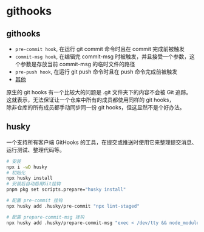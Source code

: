 # githooks

## githooks

-   `pre-commit hook`, 在运行 git commit 命令时且在 commit 完成前被触发
-   `commit-msg hook`, 在编辑完 commit-msg 时被触发，并且接受一个参数，这个参数是存放当前 commit-msg 的临时文件的路径
-   `pre-push hook`, 在运行 git push 命令时且在 push 命令完成前被触发
-   [其他](https://git-scm.com/docs/githooks)

原生的 git hooks 有一个比较大的问题是 .git 文件夹下的内容不会被 Git 追踪。 <br />
这就表示，无法保证让一个仓库中所有的成员都使用同样的 git hooks，<br />
除非仓库的所有成员都手动同步同一份 git hooks，但这显然不是个好办法。

## husky

一个支持所有客户端 GitHooks 的工具，在提交或推送时使用它来整理提交消息、运行测试、整理代码等。

```bash
# 安装
npx i -wD husky
# 初始化
npx husky install
# 安装后自动启用Git挂钩
pnpm pkg set scripts.prepare="husky install"

# 配置 pre-commit 挂钩
npx husky add .husky/pre-commit "npx lint-staged"

# 配置 prepare-commit-msg 挂钩
npx husky add .husky/prepare-commit-msg "exec < /dev/tty && node_modules/.bin/cz --hook || true"
```
